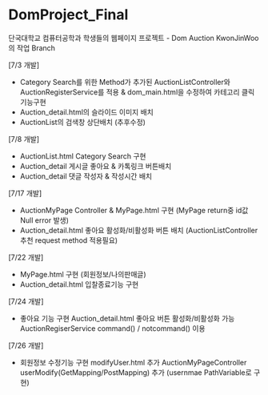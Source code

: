 # DomProject_Final
단국대학교 컴퓨터공학과 학생들의 웹페이지 프로젝트 - Dom Auction 
KwonJinWoo의 작업 Branch

[7/3 개발]
- Category Search를 위한 Method가 추가된 AuctionListController와 AuctionRegisterService를 적용 & dom_main.html을 수정하여 카테고리 클릭기능구현
- Auction_detail.html의 슬라이드 이미지 배치
- AuctionList의 검색창 상단배치 (추후수정)

[7/8 개발]
- AuctionList.html Category Search 구현
- Auction_detail 게시글 좋아요 & 카톡링크 버튼배치
- Auction_detail 댓글 작성자 & 작성시간 배치

[7/17 개발]
- AuctionMyPage Controller & MyPage.html 구현
    (MyPage return중 id값 Null error 발생)
- Auction_detail.html 좋아요 활성화/비활성화 버튼 배치
    (AuctionListController 추천 request method 적용필요)

[7/22 개발]
- MyPage.html 구현 (회원정보/나의판매글)
- Auction_detail.html 입찰종료기능 구현

[7/24 개발]
- 좋아요 기능 구현
    Auction_detail.html 좋아요 버튼 활성화/비활성화 가능
    AuctionRegiserService command() / notcommand() 이용

[7/26 개발]
- 회원정보 수정기능 구현
    modifyUser.html 추가
    AuctionMyPageController userModify(GetMapping/PostMapping) 추가 (usernmae PathVariable로 구현)
